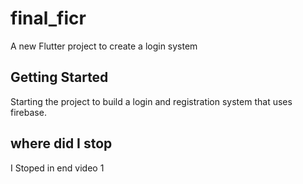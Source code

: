 # final_ficr

A new Flutter project to create a login system

## Getting Started

Starting the project to build a login and registration system that uses firebase.

## where did I stop

I Stoped in end video 1
